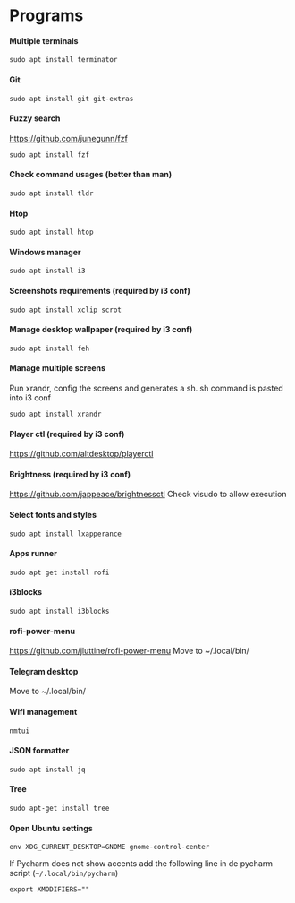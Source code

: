 # Programs

#### Multiple terminals
`sudo apt install terminator`

#### Git
`sudo apt install git git-extras`

#### Fuzzy search 
https://github.com/junegunn/fzf

`sudo apt install fzf`

#### Check command usages (better than man)
`sudo apt install tldr`

#### Htop
`sudo apt install htop`

#### Windows manager
`sudo apt install i3`

#### Screenshots requirements (required by i3 conf)
`sudo apt install xclip scrot`

#### Manage desktop wallpaper (required by i3 conf)
`sudo apt install feh`

#### Manage multiple screens
Run xrandr, config the screens and generates a sh. sh command is pasted into i3 conf

`sudo apt install xrandr`

#### Player ctl (required by i3 conf) 
https://github.com/altdesktop/playerctl

#### Brightness (required by i3 conf) 
https://github.com/jappeace/brightnessctl 
Check visudo to allow execution

#### Select fonts and styles
`sudo apt install lxapperance`

#### Apps runner
`sudo apt get install rofi`

#### i3blocks
`sudo apt install i3blocks`

#### rofi-power-menu 
https://github.com/jluttine/rofi-power-menu
Move to ~/.local/bin/

#### Telegram desktop
Move to ~/.local/bin/

#### Wifi management
`nmtui`

#### JSON formatter
`sudo apt install jq`

#### Tree
`sudo apt-get install tree`

#### Open Ubuntu settings
`env XDG_CURRENT_DESKTOP=GNOME gnome-control-center`

If Pycharm does not show accents add the following line in de pycharm script 
(`~/.local/bin/pycharm`)

`export XMODIFIERS=""`